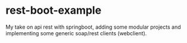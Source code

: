 # rest-boot-example
My take on api rest with springboot, adding some modular projects and implementing some generic soap/rest clients (webclient).
